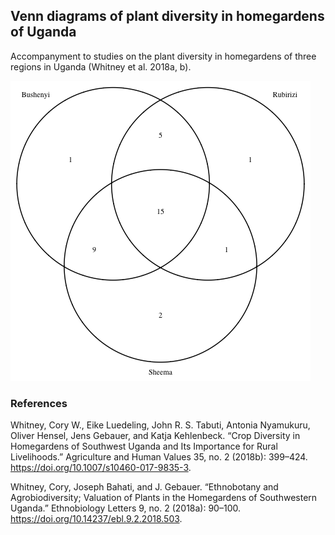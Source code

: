 ## Venn diagrams of plant diversity in homegardens of Uganda

Accompanyment to studies on the plant diversity in homegardens of three regions in Uganda (Whitney et al. 2018a, b).

![Plant diversity across three regions of Southwest Uganda](figures/Venn_3_Regions.png)

### References

Whitney, Cory W., Eike Luedeling, John R. S. Tabuti, Antonia Nyamukuru, Oliver Hensel, Jens Gebauer, and Katja Kehlenbeck. “Crop Diversity in Homegardens of Southwest Uganda and Its Importance for Rural Livelihoods.” Agriculture and Human Values 35, no. 2 (2018b): 399–424. https://doi.org/10.1007/s10460-017-9835-3.


Whitney, Cory, Joseph Bahati, and J. Gebauer. “Ethnobotany and Agrobiodiversity; Valuation of Plants in the Homegardens of Southwestern Uganda.” Ethnobiology Letters 9, no. 2 (2018a): 90–100. https://doi.org/10.14237/ebl.9.2.2018.503.
